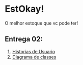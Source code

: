 # EstOkay!
O melhor estoque que vc pode ter!


## Entrega 02:
1. [Historias de Usuario](https://www.notion.so/Historias-de-usu-rio-bf73e65c890b40d49f04460c29d3f1b8)
2. [Diagrama de classes](https://github.com/gbrlCM/Trabalho-Engenharia-Software/wiki/Diagrama-de-Classes)
